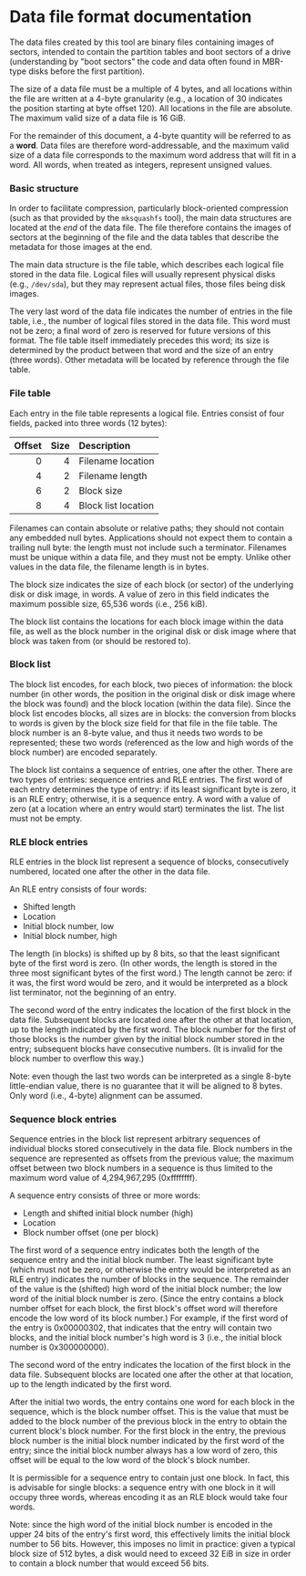 # Data file format documentation

The data files created by this tool are binary files containing images of sectors, intended to contain the partition
tables and boot sectors of a drive (understanding by "boot sectors" the code and data often found in MBR-type disks
before the first partition).

The size of a data file must be a multiple of 4 bytes, and all locations within the file are written at a 4-byte
granularity (e.g., a location of 30 indicates the position starting at byte offset 120).
All locations in the file are absolute.
The maximum valid size of a data file is 16 GiB.

For the remainder of this document, a 4-byte quantity will be referred to as a **word**.
Data files are therefore word-addressable, and the maximum valid size of a data file corresponds to the maximum word
address that will fit in a word.
All words, when treated as integers, represent unsigned values.

### Basic structure

In order to facilitate compression, particularly block-oriented compression (such as that provided by the `mksquashfs`
tool), the main data structures are located at the _end_ of the data file.
The file therefore contains the images of sectors at the beginning of the file and the data tables that describe the
metadata for those images at the end.

The main data structure is the file table, which describes each logical file stored in the data file.
Logical files will usually represent physical disks (e.g., `/dev/sda`), but they may represent actual files, those
files being disk images.

The very last word of the data file indicates the number of entries in the file table, i.e., the number of logical
files stored in the data file.
This word must not be zero; a final word of zero is reserved for future versions of this format.
The file table itself immediately precedes this word; its size is determined by the product between that word and the
size of an entry (three words).
Other metadata will be located by reference through the file table.

### File table

Each entry in the file table represents a logical file.
Entries consist of four fields, packed into three words (12 bytes):

|Offset|Size|Description        |
|-----:|---:|:------------------|
|     0|   4|Filename location  |
|     4|   2|Filename length    |
|     6|   2|Block size         |
|     8|   4|Block list location|

Filenames can contain absolute or relative paths; they should not contain any embedded null bytes.
Applications should not expect them to contain a trailing null byte: the length must not include such a terminator.
Filenames must be unique within a data file, and they must not be empty.
Unlike other values in the data file, the filename length is in bytes.

The block size indicates the size of each block (or sector) of the underlying disk or disk image, in words.
A value of zero in this field indicates the maximum possible size, 65,536 words (i.e., 256 kiB).

The block list contains the locations for each block image within the data file, as well as the block number in the
original disk or disk image where that block was taken from (or should be restored to).

### Block list

The block list encodes, for each block, two pieces of information: the block number (in other words, the position in
the original disk or disk image where the block was found) and the block location (within the data file).
Since the block list encodes blocks, all sizes are in blocks: the conversion from blocks to words is given by the
block size field for that file in the file table.
The block number is an 8-byte value, and thus it needs two words to be represented; these two words (referenced as the
low and high words of the block number) are encoded separately.

The block list contains a sequence of entries, one after the other.
There are two types of entries: sequence entries and RLE entries.
The first word of each entry determines the type of entry: if its least significant byte is zero, it is an RLE entry;
otherwise, it is a sequence entry.
A word with a value of zero (at a location where an entry would start) terminates the list.
The list must not be empty.

### RLE block entries

RLE entries in the block list represent a sequence of blocks, consecutively numbered, located one after the other in
the data file.

An RLE entry consists of four words:

- Shifted length
- Location
- Initial block number, low
- Initial block number, high

The length (in blocks) is shifted up by 8 bits, so that the least significant byte of the first word is zero.
(In other words, the length is stored in the three most significant bytes of the first word.)
The length cannot be zero: if it was, the first word would be zero, and it would be interpreted as a block list
terminator, not the beginning of an entry.

The second word of the entry indicates the location of the first block in the data file.
Subsequent blocks are located one after the other at that location, up to the length indicated by the first word.
The block number for the first of those blocks is the number given by the initial block number stored in the entry;
subsequent blocks have consecutive numbers.
(It is invalid for the block number to overflow this way.)

Note: even though the last two words can be interpreted as a single 8-byte little-endian value, there is no guarantee
that it will be aligned to 8 bytes.
Only word (i.e., 4-byte) alignment can be assumed.

### Sequence block entries

Sequence entries in the block list represent arbitrary sequences of individual blocks stored consecutively in the data
file.
Block numbers in the sequence are represented as offsets from the previous value; the maximum offset between two block
numbers in a sequence is thus limited to the maximum word value of 4,294,967,295 (0xffffffff).

A sequence entry consists of three or more words:

- Length and shifted initial block number (high)
- Location
- Block number offset (one per block)

The first word of a sequence entry indicates both the length of the sequence entry and the initial block number.
The least significant byte (which must not be zero, or otherwise the entry would be interpreted as an RLE entry)
indicates the number of blocks in the sequence.
The remainder of the value is the (shifted) high word of the initial block number; the low word of the initial block
number is zero.
(Since the entry contains a block number offset for each block, the first block's offset word will therefore encode
the low word of its block number.)
For example, if the first word of the entry is 0x00000302, that indicates that the entry will contain two blocks, and
the initial block number's high word is 3 (i.e., the initial block number is 0x300000000).

The second word of the entry indicates the location of the first block in the data file.
Subsequent blocks are located one after the other at that location, up to the length indicated by the first word.

After the initial two words, the entry contains one word for each block in the sequence, which is the block number
offset.
This is the value that must be added to the block number of the previous block in the entry to obtain the current
block's block number.
For the first block in the entry, the previous block number is the initial block number indicated by the first word of
the entry; since the initial block number always has a low word of zero, this offset will be equal to the low word of
the block's block number.

It is permissible for a sequence entry to contain just one block.
In fact, this is advisable for single blocks: a sequence entry with one block in it will occupy three words, whereas
encoding it as an RLE block would take four words.

Note: since the high word of the initial block number is encoded in the upper 24 bits of the entry's first word, this
effectively limits the initial block number to 56 bits.
However, this imposes no limit in practice: given a typical block size of 512 bytes, a disk would need to exceed 32
EiB in size in order to contain a block number that would exceed 56 bits.
